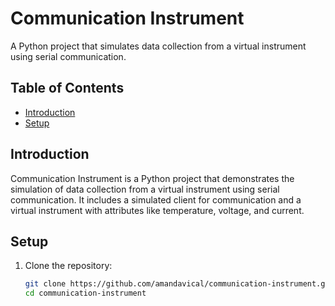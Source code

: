 # Communication Instrument

A Python project that simulates data collection from a virtual instrument using serial communication.

## Table of Contents

- [Introduction](#introduction)
- [Setup](#setup)

## Introduction

Communication Instrument is a Python project that demonstrates the simulation of data collection from a virtual instrument using serial communication. It includes a simulated client for communication and a virtual instrument with attributes like temperature, voltage, and current.

## Setup

1. Clone the repository:
   ```bash
   git clone https://github.com/amandavical/communication-instrument.git
   cd communication-instrument
